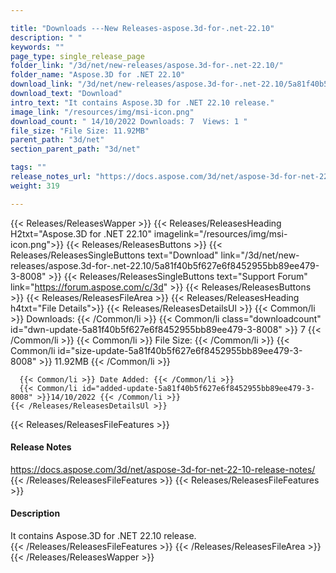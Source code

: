 ```yaml
---

title: "Downloads ---New Releases-aspose.3d-for-.net-22.10"
description: " "
keywords: ""
page_type: single_release_page
folder_link: "/3d/net/new-releases/aspose.3d-for-.net-22.10/"
folder_name: "Aspose.3D for .NET 22.10"
download_link: "/3d/net/new-releases/aspose.3d-for-.net-22.10/5a81f40b5f627e6f8452955bb89ee479-3-8008"
download_text: "Download"
intro_text: "It contains Aspose.3D for .NET 22.10 release."
image_link: "/resources/img/msi-icon.png"
download_count: " 14/10/2022 Downloads: 7  Views: 1 "
file_size: "File Size: 11.92MB"
parent_path: "3d/net"
section_parent_path: "3d/net"

tags: ""
release_notes_url: "https://docs.aspose.com/3d/net/aspose-3d-for-net-22-10-release-notes/"
weight: 319

---
```


{{< Releases/ReleasesWapper >}}
  {{< Releases/ReleasesHeading H2txt="Aspose.3D for .NET 22.10" imagelink="/resources/img/msi-icon.png">}}
  {{< Releases/ReleasesButtons >}}
    {{< Releases/ReleasesSingleButtons text="Download" link="/3d/net/new-releases/aspose.3d-for-.net-22.10/5a81f40b5f627e6f8452955bb89ee479-3-8008" >}}
    {{< Releases/ReleasesSingleButtons text="Support Forum" link="https://forum.aspose.com/c/3d" >}}
  {{< Releases/ReleasesButtons >}}
  {{< Releases/ReleasesFileArea >}}
    {{< Releases/ReleasesHeading h4txt="File Details">}}
    {{< Releases/ReleasesDetailsUl >}}
      {{< Common/li >}} Downloads: {{< /Common/li >}}
      {{< Common/li class="downloadcount" id="dwn-update-5a81f40b5f627e6f8452955bb89ee479-3-8008" >}} 7 {{< /Common/li >}}
      {{< Common/li >}} File Size: {{< /Common/li >}}
      {{< Common/li id="size-update-5a81f40b5f627e6f8452955bb89ee479-3-8008" >}} 11.92MB {{< /Common/li >}}

      {{< Common/li >}} Date Added: {{< /Common/li >}}
      {{< Common/li id="added-update-5a81f40b5f627e6f8452955bb89ee479-3-8008" >}}14/10/2022 {{< /Common/li >}}
    {{< /Releases/ReleasesDetailsUl >}}

  {{< Releases/ReleasesFileFeatures >}}
      <h4>Release Notes</h4><div><a href='https://docs.aspose.com/3d/net/aspose-3d-for-net-22-10-release-notes/'>https://docs.aspose.com/3d/net/aspose-3d-for-net-22-10-release-notes/</a></div>
  {{< /Releases/ReleasesFileFeatures >}}
  {{< Releases/ReleasesFileFeatures >}}
      <h4>Description</h4><div class="HTMLDescription">It contains Aspose.3D for .NET 22.10 release.</div>
  {{< /Releases/ReleasesFileFeatures >}}
 {{< /Releases/ReleasesFileArea >}}
{{< /Releases/ReleasesWapper >}}


